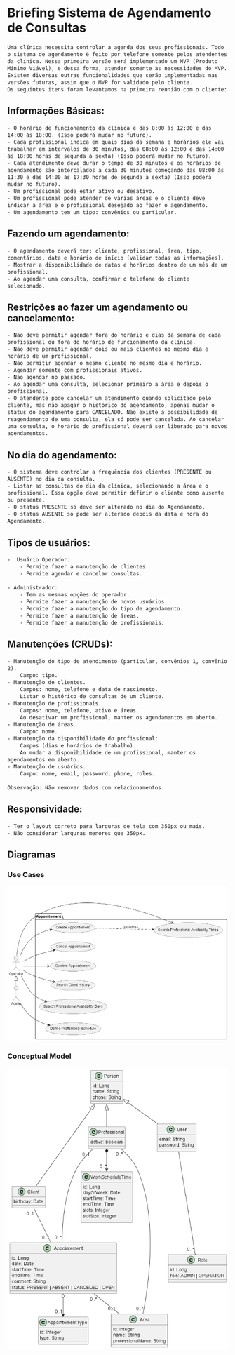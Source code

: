 # Briefing Sistema de Agendamento de Consultas

    Uma clínica necessita controlar a agenda dos seus profissionais. Todo o sistema de agendamento é feito por telefone somente pelos atendentes da clínica. Nessa primeira versão será implementado um MVP (Produto Mínimo Viável), e dessa forma, atender somente às necessidades do MVP. Existem diversas outras funcionalidades que serão implementadas nas versões futuras, assim que o MVP for validado pelo cliente.
    Os seguintes itens foram levantamos na primeira reunião com o cliente: 


## Informações Básicas:
    - O horário de funcionamento da clínica é das 8:00 às 12:00 e das 14:00 às 18:00. (Isso poderá mudar no futuro).
    - Cada profissional indica em quais dias da semana e horários ele vai trabalhar em intervalos de 30 minutos, das 08:00 às 12:00 e das 14:00 às 18:00 horas de segunda à sexta) (Isso poderá mudar no futuro).
    - Cada atendimento deve durar o tempo de 30 minutos e os horários de agendamento são intercalados a cada 30 minutos começando das 08:00 às 11:30 e das 14:00 às 17:30 horas de segunda à sexta) (Isso poderá mudar no futuro).
    - Um profissional pode estar ativo ou desativo.
    - Um profissional pode atender de várias áreas e o cliente deve indicar a área e o profissional desejado ao fazer o agendamento.
    - Um agendamento tem um tipo: convênios ou particular.

## Fazendo um agendamento:
    - O agendamento deverá ter: cliente, profissional, área, tipo, comentários, data e horário de início (validar todas as informações).
    - Mostrar a disponibilidade de datas e horários dentro de um mês de um profissional.
    - Ao agendar uma consulta, confirmar o telefone do cliente selecionado.

## Restrições ao fazer um agendamento ou cancelamento:
    - Não deve permitir agendar fora do horário e dias da semana de cada profissional ou fora do horário de funcionamento da clínica.
    - Não deve permitir agendar dois ou mais clientes no mesmo dia e horário de um profissional.
    - Não permitir agendar o mesmo cliente no mesmo dia e horário.
    - Agendar somente com profissionais ativos.
    - Não agendar no passado.
    - Ao agendar uma consulta, selecionar primeiro a área e depois o profissional.
    - O atendente pode cancelar um atendimento quando solicitado pelo cliente, mas não apagar o histórico do agendamento, apenas mudar o status do agendamento para CANCELADO. Não existe a possibilidade de reagendamento de uma consulta, ela só pode ser cancelada. Ao cancelar uma consulta, o horário do profissional deverá ser liberado para novos agendamentos.

## No dia do agendamento:
    - O sistema deve controlar a frequência dos clientes (PRESENTE ou AUSENTE) no dia da consulta.
    - Listar as consultas do dia da clínica, selecionando a área e o profissional. Essa opção deve permitir definir o cliente como ausente ou presente.
    - O status PRESENTE só deve ser alterado no dia do Agendamento.
    - O status AUSENTE só pode ser alterado depois da data e hora do Agendamento.


## Tipos de usuários:
    -  Usuário Operador:
        - Permite fazer a manutenção de clientes.
        - Permite agendar e cancelar consultas.

    - Administrador: 
        - Tem as mesmas opções do operador.
        - Permite fazer a manutenção de novos usuários.
        - Permite fazer a manutenção do tipo de agendamento.
        - Permite fazer a manutenção de áreas.
        - Permite fazer a manutenção de profissionais.


## Manutenções (CRUDs):
    - Manutenção do tipo de atendimento (particular, convênios 1, convênio 2). 
        Campo: tipo.
    - Manutenção de clientes. 
        Campos: nome, telefone e data de nascimento.
        Listar o histórico de consultas de um cliente.
    - Manutenção de profissionais. 
        Campos: nome, telefone, ativo e áreas.
        Ao desativar um profissional, manter os agendamentos em aberto.
    - Manutenção de áreas. 
        Campo: nome.
    - Manutenção da disponibilidade do profissional: 
        Campos (dias e horários de trabalho).
        Ao mudar a disponibilidade de um profissional, manter os agendamentos em aberto.
    - Manutenção de usuários. 
        Campo: nome, email, password, phone, roles.

    Observação: Não remover dados com relacionamentos. 

## Responsividade:
    - Ter o layout correto para larguras de tela com 350px ou mais.
    - Não considerar larguras menores que 350px.

## Diagramas
### Use Cases
![Use Cases](/out/docs/use-cases/use-cases.png)

### Conceptual Model
![Model](/out/docs/model/model.png)